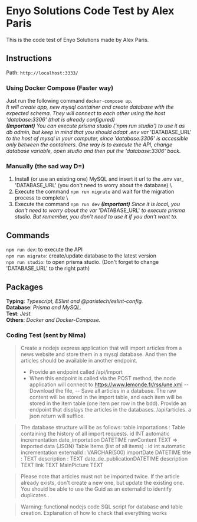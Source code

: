 # Enyo Solutions Code Test by Alex Paris
This is the code test of Enyo Solutions made by Alex Paris.

## Instructions
Path: `http://localhost:3333/`

### Using Docker Compose (Faster way)
Just run the following command `docker-compose up`. \
_It will create app, new mysql container and create database with the expected schema. They will connect to each other using the host 'database:3306' (that is already configured)_ \
_**(Important)** You can execute prisma studio ('npm run studio') to use it as db admin, but keep in mind that you should adapt .env var_ 'DATABASE_URL' _to the host of mysql in your computer, since 'database:3306' is accessible only between the containers. One way is to execute the API, change database variable, open studio and then put the 'database:3306' back._

### Manually (the sad way D=)
1. Install (or use an existing one) MySQL and insert it url to the .env var_ 'DATABASE_URL' (you don't need to worry about the database) \
2. Execute the command `npm run migrate` and wait for the migration process to complete \
3. Execute the command `npm run dev`
_**(Important)** Since it is local, you don't need to worry about the var_ 'DATABASE_URL' _to execute prisma studio. But remember, you don't need to use it if you don't want to._

## Commands
`npm run dev`: to execute the API \
`npm run migrate`: create/update database to the latest version \
`npm run studio`: to open prisma studio. (Don't forget to change 'DATABASE_URL' to the right path)

## Packages
**Typing**: _Typescript, ESlint and @paristech/eslint-config._ \
**Database**: _Prisma and MySQL._ \
**Test**: _Jest._ \
**Others**: _Docker and Docker-Compose._

### Coding Test (sent by Nima)
>Create a nodejs express application that will import articles from a news website and store them in a mysql database. And then the articles should be available in another endpoint.
>- Provide an endpoint called /api/import
>- When this endpoint is called via the POST method, the node application will connect to https://www.lemonde.fr/rss/une.xml
>-- Download the file,
>-- Save all articles in a database. The raw content will be stored in the import table, and each item will be stored in the item table (one item per row in the bdd).
>Provide an endpoint that displays the articles in the databases. /api/articles. a json return will suffice.

>The database structure will be as follows:
>table importations : Table containing the history of all import requests.
>id INT automatic incrementation
>date_importation DATETIME
>rawContent TEXT => imported data (JSON)
>Table Items (list of all items) :
>id int automatic incrementation
>externalId : VARCHAR(500)
>importDate DATETIME
>title : TEXT
>description : TEXT
>date_de_publicationDATETIME
>description TEXT
>link TEXT
>MainPicture TEXT

>Please note that articles must not be imported twice. If the article already exists, don't create a new one, but update the existing one. You should be able to use the Guid as an externalid to identify duplicates..

>Warning:
>functional nodejs code
>SQL script for database and table creation.
>Explanation of how to check that everything works
